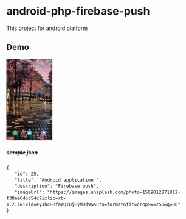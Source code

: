 # android-php-firebase-push

This project for android platform

## Demo
<div style="dispaly:flex">
    <img src="/video-demo.gif" width="24%">
</div>


##### sample json
```
{
   "id": 25,
   "title": "Android application ",
   "description": "Firebase push",
   "imageUrl": "https://images.unsplash.com/photo-1569012871812-f38ee64cd54c?ixlib=rb-1.2.1&ixid=eyJhcHBfaWQiOjEyMDd9&auto=format&fit=crop&w=250&q=80"
}
```
